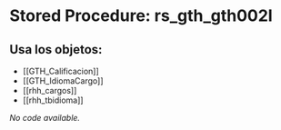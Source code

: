 # Stored Procedure: rs_gth_gth002I

## Usa los objetos:
- [[GTH_Calificacion]]
- [[GTH_IdiomaCargo]]
- [[rhh_cargos]]
- [[rhh_tbidioma]]

*No code available.*
